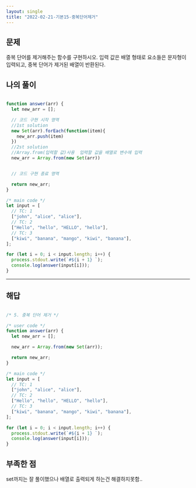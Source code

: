 ```yaml
---
layout: single
title: "2022-02-21-기본15-중복단어제거"
---
```


## 문제
중복 단어를 제거해주는 함수를 구현하시오.
입력 값은 배열 형태로 요소들은 문자형이 입력되고, 중복 단어가 제거된 배열이 반환된다.


## 나의 풀이
```javascript

function answer(arr) {
  let new_arr = [];

  // 코드 구현 시작 영역
  //1st solution
  new Set(arr).forEach(function(item){
    new_arr.push(item)
  })
  //2st solution
  //Array.from(입력할 값)사용  입력할 값을 배열로 변수에 입력
  new_arr = Array.from(new Set(arr))


  // 코드 구현 종료 영역

  return new_arr;
}

/* main code */
let input = [
  // TC: 1
  ["john", "alice", "alice"],
  // TC: 2
  ["Hello", "hello", "HELLO", "hello"],
  // TC: 3
  ["kiwi", "banana", "mango", "kiwi", "banana"],
];

for (let i = 0; i < input.length; i++) {
  process.stdout.write(`#${i + 1} `);
  console.log(answer(input[i]));
}
```

***

## 해답
```javascript

/* 5. 중복 단어 제거 */

/* user code */
function answer(arr) {
  let new_arr = [];

  new_arr = Array.from(new Set(arr));

  return new_arr;
}

/* main code */
let input = [
  // TC: 1
  ["john", "alice", "alice"],
  // TC: 2
  ["Hello", "hello", "HELLO", "hello"],
  // TC: 3
  ["kiwi", "banana", "mango", "kiwi", "banana"],
];

for (let i = 0; i < input.length; i++) {
  process.stdout.write(`#${i + 1} `);
  console.log(answer(input[i]));
}
```

## 부족한 점
set까지는 잘 풀이했으나 배열로 출력되게 하는건 해결하지못함..
